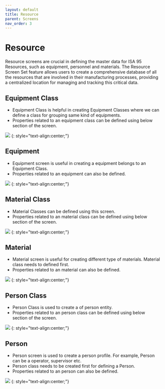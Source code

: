 ```yaml
---
layout: default
title: Resource
parent: Screens
nav_order: 3
---
```

# Resource
<!-- In Resource screen you have the following tabs. -->
Resource screens are crucial in defining the master data for ISA 95 Resources, such as equipment, personnel and materials. The Resource Screen Set feature allows users to create a comprehensive database of all the resources that are involved in their manufacturing processes, providing a centralized location for managing and tracking this critical data.

## Equipment Class
* Equipment Class is helpful in creating Equipment Classes where we can define a class for grouping same kind of equipments.
* Properties related to an equipment class can be defined using below section of the screen.

![](../../../assets/images/screens/equipmentclass.png) 
{: style="text-align:center;"}

## Equipment
* Equipment screen is useful in creating a equipment belongs to an Equipment Class.
* Properties related to an equipment can also be defined.

![](../../../assets/images/screens/equipment.png)
{: style="text-align:center;"}

## Material Class
* Material Classes can be defined using this screen.
* Properties related to an material class can be defined using below section of the screen.

![](../../../assets/images/screens/materialclass.png) 
{: style="text-align:center;"}

## Material
* Material screen is useful for creating different type of materials. Material class needs to defined first.
* Properties related to an material can also be defined.

![](../../../assets/images/screens/material.png)
{: style="text-align:center;"} 

## Person Class
* Person Class is used to create a of person entity.
* Properties related to an person class can be defined using below section of the screen.

![](../../../assets/images/screens/personclass.png) 
{: style="text-align:center;"}

## Person
* Person screen is used to create a person profile. For example, Person can be a operator, supervisor etc.
* Person class needs to be created first for defining a Person.
* Properties related to an person can also be defined.

![](../../../assets/images/screens/person.png) 
{: style="text-align:center;"}